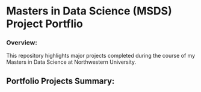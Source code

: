 # Masters in Data Science (MSDS) Project Portflio
### Overview:
This repository highlights major projects completed during the course of my Masters in Data Science at Northwestern University.

## Portfolio Projects Summary:


